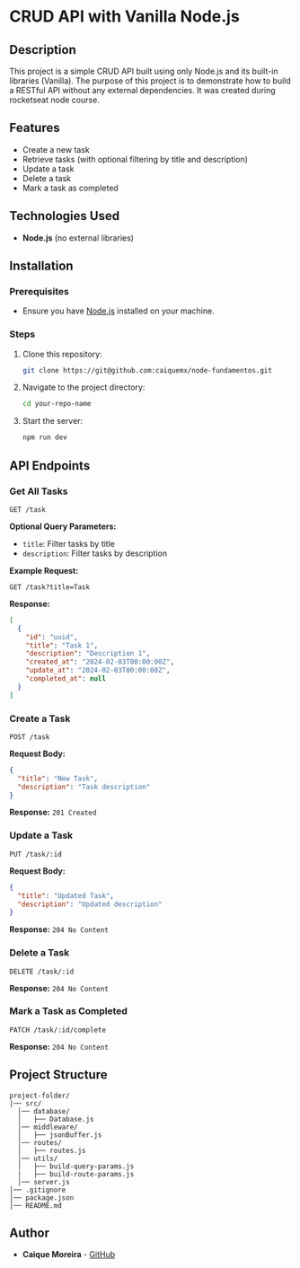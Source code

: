 # CRUD API with Vanilla Node.js

## Description

This project is a simple CRUD API built using only Node.js and its built-in libraries (Vanilla). The purpose of this project is to demonstrate how to build a RESTful API without any external dependencies. It was created during rocketseat node course.

## Features

- Create a new task
- Retrieve tasks (with optional filtering by title and description)
- Update a task
- Delete a task
- Mark a task as completed

## Technologies Used

- **Node.js** (no external libraries)

## Installation

### Prerequisites

- Ensure you have [Node.js](https://nodejs.org/) installed on your machine.

### Steps

1. Clone this repository:
   ```sh
   git clone https://git@github.com:caiquemx/node-fundamentos.git
   ```
2. Navigate to the project directory:
   ```sh
   cd your-repo-name
   ```
3. Start the server:
   ```sh
   npm run dev
   ```

## API Endpoints

### Get All Tasks

```http
GET /task
```

**Optional Query Parameters:**

- `title`: Filter tasks by title
- `description`: Filter tasks by description

**Example Request:**

```http
GET /task?title=Task
```

**Response:**

```json
[
  {
    "id": "uuid",
    "title": "Task 1",
    "description": "Description 1",
    "created_at": "2024-02-03T00:00:00Z",
    "update_at": "2024-02-03T00:00:00Z",
    "completed_at": null
  }
]
```

### Create a Task

```http
POST /task
```

**Request Body:**

```json
{
  "title": "New Task",
  "description": "Task description"
}
```

**Response:** `201 Created`

### Update a Task

```http
PUT /task/:id
```

**Request Body:**

```json
{
  "title": "Updated Task",
  "description": "Updated description"
}
```

**Response:** `204 No Content`

### Delete a Task

```http
DELETE /task/:id
```

**Response:** `204 No Content`

### Mark a Task as Completed

```http
PATCH /task/:id/complete
```

**Response:** `204 No Content`

## Project Structure

```
project-folder/
|── src/
  │── database/
  │   ├── Database.js
  │── middleware/
  │   ├── jsonBuffer.js
  │── routes/
  │   ├── routes.js
  │── utils/
  │   ├── build-query-params.js
  |   ├── build-route-params.js
  │── server.js
│── .gitignore
│── package.json
│── README.md
```

## Author

- **Caique Moreira** - [GitHub](https://github.com/caiquemx)
